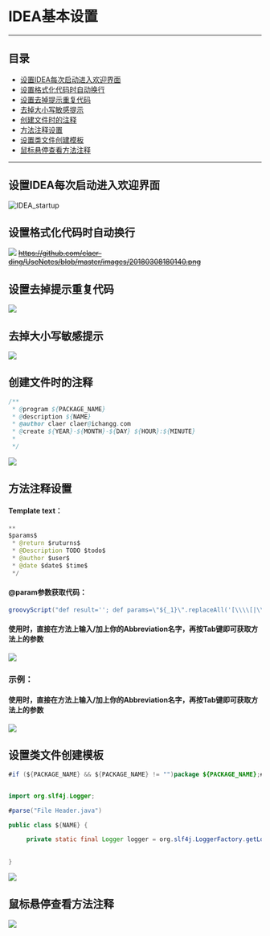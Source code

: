 # IDEA基本设置

****
## 目录
* [设置IDEA每次启动进入欢迎界面](#设置IDEA每次启动进入欢迎界面)
* [设置格式化代码时自动换行](#设置格式化代码时自动换行)
* [设置去掉提示重复代码](#设置去掉提示重复代码)
* [去掉大小写敏感提示](#去掉大小写敏感提示)
* [创建文件时的注释](#创建文件时的注释)
* [方法注释设置](#方法注释设置)
* [设置类文件创建模板](#设置类文件创建模板)
* [鼠标悬停查看方法注释](#鼠标悬停查看方法注释)
****
## 设置IDEA每次启动进入欢迎界面
![IDEA_startup](https://github.com/claer-ding/UseNotes/blob/master/images/IDEA_startup.png)

## 设置格式化代码时自动换行
![](https://github.com/claer-ding/UseNotes/blob/master/images/Line_breaks%3Dtrue.PNG)
~~https://github.com/claer-ding/UseNotes/blob/master/images/20180308180140.png~~

## 设置去掉提示重复代码
![](https://github.com/claer-ding/UseNotes/blob/master/images/20180227175329.png)

## 去掉大小写敏感提示
![](https://github.com/claer-ding/UseNotes/blob/master/images/IDEA%E5%8E%BB%E6%8E%89%E5%A4%A7%E5%B0%8F%E5%86%99%E5%8C%BA%E5%88%86%E6%8F%90%E7%A4%BA.png)

## 创建文件时的注释
```java
/**
 * @program ${PACKAGE_NAME}
 * @description ${NAME}
 * @author claer claer@ichangg.com
 * @create ${YEAR}-${MONTH}-${DAY} ${HOUR}:${MINUTE}
 *
 */
```
![](https://github.com/claer-ding/UseNotes/blob/master/images/IDEA%E8%AE%BE%E7%BD%AE%E5%88%9B%E5%BB%BA%E6%96%87%E4%BB%B6%E6%97%B6%E7%9A%84%E6%B3%A8%E9%87%8A.png)

## 方法注释设置
#### Template text：
```java
**
$params$
 * @return $ruturns$
 * @Description TODO $todo$ 
 * @author $user$
 * @date $date$ $time$
 */
```
#### @param参数获取代码：
```java
groovyScript("def result=''; def params=\"${_1}\".replaceAll('[\\\\[|\\\\]|\\\\s]', '').split(',').toList(); for(i = 0; i < params.size(); i++) {result+=' * @param ' + params[i]+'\\b'+ ((i < params.size() - 1) ? '\\n	' : '')}; return result", methodParameters())
```
#### 使用时，直接在方法上输入/加上你的Abbreviation名字，再按Tab键即可获取方法上的参数
![](https://github.com/claer-ding/UseNotes/blob/master/images/IDEA%E6%96%B9%E6%B3%95%E6%B3%A8%E9%87%8A%E8%AE%BE%E7%BD%AE.png)

### 示例：
#### 使用时，直接在方法上输入/加上你的Abbreviation名字，再按Tab键即可获取方法上的参数
![](https://github.com/claer-ding/UseNotes/blob/master/images/idea%E6%96%B9%E6%B3%95%E6%B3%A8%E9%87%8A%E7%A4%BA%E4%BE%8B.png)

## 设置类文件创建模板
```java
#if (${PACKAGE_NAME} && ${PACKAGE_NAME} != "")package ${PACKAGE_NAME};#end


import org.slf4j.Logger;

#parse("File Header.java")

public class ${NAME} {

     private static final Logger logger = org.slf4j.LoggerFactory.getLogger(${NAME}.class);
     
     
}
```
![](https://github.com/claer-ding/UseNotes/blob/master/images/%E8%AE%BE%E7%BD%AE%E7%B1%BB%E6%96%87%E4%BB%B6%E5%88%9B%E5%BB%BA%E6%A8%A1%E6%9D%BF.png)


## 鼠标悬停查看方法注释
![](https://github.com/claer-ding/UseNotes/blob/master/images/IDEA%E9%BC%A0%E6%A0%87%E6%82%AC%E5%81%9C%E6%9F%A5%E7%9C%8B%E6%96%B9%E6%B3%95%E6%B3%A8%E9%87%8A.png)

